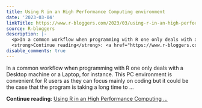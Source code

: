 ```yaml
---
title: Using R in an High Performance Computing environment
date: '2023-03-04'
linkTitle: https://www.r-bloggers.com/2023/03/using-r-in-an-high-performance-computing-environment/
source: R-bloggers
description: |-
  <p>In a common workflow when programming with R one only deals with a Desktop machine or a Laptop, for instance. This PC environment is convenient for R users as they can focus mainly on coding but it could be the case that the program is taking a long time to ...</p>
  <strong>Continue reading</strong>: <a href="https://www.r-bloggers.com/2023/03/using-r-in-an-high-performance-computing-environment/">Using R in an High Performance Computing ...
disable_comments: true
---
```

<p>In a common workflow when programming with R one only deals with a Desktop machine or a Laptop, for instance. This PC environment is convenient for R users as they can focus mainly on coding but it could be the case that the program is taking a long time to ...</p>
<strong>Continue reading</strong>: <a href="https://www.r-bloggers.com/2023/03/using-r-in-an-high-performance-computing-environment/">Using R in an High Performance Computing ...